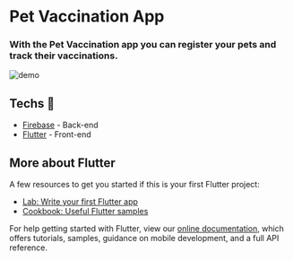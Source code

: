 # Pet Vaccination App

### With the Pet Vaccination app you can register your pets and track their vaccinations.

![demo](demo.gif)

## Techs :rocket:

- [Firebase](https://firebase.google.com) - Back-end
- [Flutter](https://flutter.dev/?gclid=EAIaIQobChMIk43RwrSO6gIVhgeRCh3GHQ0qEAAYASAAEgJ_1vD_BwE&gclsrc=aw.ds) - Front-end

## More about Flutter

A few resources to get you started if this is your first Flutter project:

- [Lab: Write your first Flutter app](https://flutter.dev/docs/get-started/codelab)
- [Cookbook: Useful Flutter samples](https://flutter.dev/docs/cookbook)

For help getting started with Flutter, view our
[online documentation](https://flutter.dev/docs), which offers tutorials,
samples, guidance on mobile development, and a full API reference.
